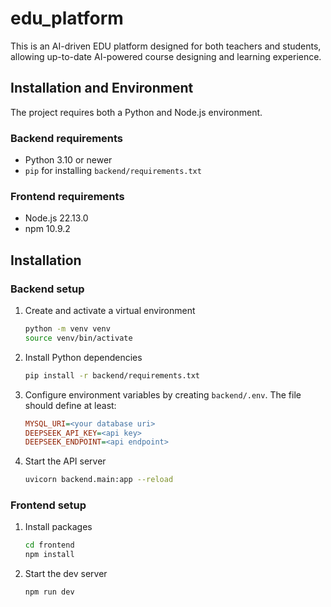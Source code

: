 # edu_platform
This is an AI-driven EDU platform designed for both teachers and students, allowing up-to-date AI-powered course designing and learning experience.

## Installation and Environment
The project requires both a Python and Node.js environment.

### Backend requirements
- Python 3.10 or newer
- `pip` for installing `backend/requirements.txt`

### Frontend requirements
- Node.js 22.13.0
- npm 10.9.2

## Installation

### Backend setup
1. Create and activate a virtual environment
   ```bash
   python -m venv venv
   source venv/bin/activate
   ```
2. Install Python dependencies
   ```bash
   pip install -r backend/requirements.txt
   ```
3. Configure environment variables by creating `backend/.env`.
   The file should define at least:
   ```ini
   MYSQL_URI=<your database uri>
   DEEPSEEK_API_KEY=<api key>
   DEEPSEEK_ENDPOINT=<api endpoint>
   ```
4. Start the API server
   ```bash
   uvicorn backend.main:app --reload
   ```

### Frontend setup
1. Install packages
   ```bash
   cd frontend
   npm install
   ```
2. Start the dev server
   ```bash
   npm run dev
   ```

